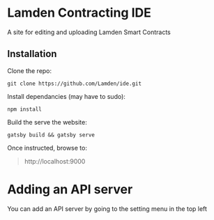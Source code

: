 # Lamden Contracting IDE

A site for editing and uploading Lamden Smart Contracts

## Installation

Clone the repo:
```
git clone https://github.com/Lamden/ide.git
```

Install dependancies (may have to sudo):
```
npm install
```

Build the serve the website:
```
gatsby build && gatsby serve
```

Once instructed, browse to:
> http://localhost:9000

# Adding an API server

You can add an API server by going to the setting menu in the top left